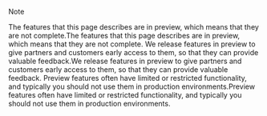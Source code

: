 > [!Note]
> <span data-ttu-id="5c458-101">The features that this page describes are in preview, which means that they are not complete.</span><span class="sxs-lookup"><span data-stu-id="5c458-101">The features that this page describes are in preview, which means that they are not complete.</span></span> <span data-ttu-id="5c458-102">We release features in preview to give partners and customers early access to them, so that they can provide valuable feedback.</span><span class="sxs-lookup"><span data-stu-id="5c458-102">We release features in preview to give partners and customers early access to them, so that they can provide valuable feedback.</span></span> <span data-ttu-id="5c458-103">Preview features often have limited or restricted functionality, and typically you should not use them in production environments.</span><span class="sxs-lookup"><span data-stu-id="5c458-103">Preview features often have limited or restricted functionality, and typically you should not use them in production environments.</span></span>